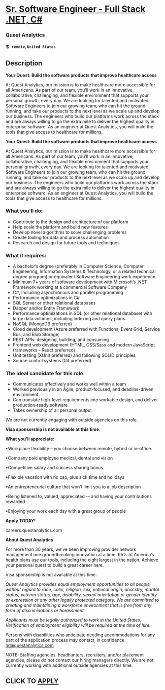 # [Sr. Software Engineer - Full Stack .NET, C#](https://www.remotewlb.com/apply/sr-software-engineer-full-stack-net-c)  
### Quest Analytics  
#### `🌎 remote,United States`  

## Description

 **Your Quest: Build the software products that improve healthcare access**

  

At Quest Analytics, our mission is to make healthcare more accessible for all Americans. As part of our team, you’ll work in an innovative, collaborative, challenging, and flexible environment that supports your personal growth, every day. We are looking for talented and motivated Software Engineers to join our growing team, who can hit the ground running, and take our products to the next level as we scale up and develop our business. The engineers who build our platforms work across the stack and are always willing to go the extra mile to deliver the highest quality in enterprise software. As an engineer at Quest Analytics, you will build the tools that give access to healthcare for millions.

  

**Your Quest: Build the software products that improve healthcare access**

  

At Quest Analytics, our mission is to make healthcare more accessible for all Americans. As part of our team, you’ll work in an innovative, collaborative, challenging, and flexible environment that supports your personal growth, every day. We are looking for talented and motivated Software Engineers to join our growing team, who can hit the ground running, and take our products to the next level as we scale up and develop our business. The engineers who build our platforms work across the stack and are always willing to go the extra mile to deliver the highest quality in enterprise software. As an engineer at Quest Analytics, you will build the tools that give access to healthcare for millions.

  

### What you'll do:

* Contribute to the design and architecture of our platform 
* Help scale the platform and build new features 
* Develop novel algorithms to solve challenging problems 
* Create tooling for data and process automation 
* Research and design for future tools and techniques 

  

### What it requires:

* A bachelor’s degree (preferably in Computer Science, Computer Engineering, Information Systems & Technology, or a related technical degree program) or equivalent Software Engineering work experience
* Minimum 7+ years of software development with Microsoft’s .NET Framework working at a commercial Software Company 
* C#, including asynchronous and parallel programming 
* Performance optimizations in C# 
* SQL Server or other relational databases 
* Dapper and/or Entity Framework 
* Performance optimizations in SQL (or other relational database) with large data volumes, including indexing and query plans 
* NoSQL (MongoDB preferred) 
* Cloud development (Azure preferred with Functions, Event Grid, Service Bus, and Blob Storage) 
* REST APIs: designing, building, and consuming 
* Frontend web development (HTML, CSS/Sass and modern JavaScript frameworks – React preferred) 
* Unit testing (XUnit preferred) and following SOLID principles 
* Source control systems (Git preferred) 

  

### The ideal candidate for this role:

* Communicates effectively and works well within a team 
* Worked previously in an Agile, product-focused, and deadline-driven environment 
* Can translate high-level requirements into workable design, and deliver production-ready software 
* Takes ownership of all personal output 

  

We are not currently engaging with outside agencies on this role.

 **Visa sponsorship is not available at this time**.

  

 **What you’ll appreciate:**

•Workplace flexibility – you choose between remote, hybrid or in-office.

•Company paid employee medical, dental and vision

•Competitive salary and success sharing bonus

•Flexible vacation with no cap, plus sick time and holidays

•An entrepreneurial culture that won’t limit you to a job description

•Being listened to, valued, appreciated -- and having your contributions rewarded

•Enjoying your work each day with a great group of people

**Apply TODAY!**

careers.questanalytics.com

  

 **About Quest Analytics**

For more than 30 years, we’ve been improving provider network management one groundbreaking innovation at a time. 95% of America’s health plans use our tools, including the eight largest in the nation. Achieve your personal quest to build a great career here.

Visa sponsorship is not available at this time.

_Quest Analytics provides equal employment opportunities to all people without regard to race, color, religion, sex, national origin, ancestry, marital status, veteran status, age, disability, sexual orientation or gender identity or expression or any other legally protected category. We are committed to creating and maintaining a workforce environment that is free from any form of discriminations or harassment._

_Applicants must be legally authorized to work in the United States. Verification of employment eligibility will be required at the time of hire._

  

Persons with disabilities who anticipate needing accommodations for any part of the application process may contact, in confidence hr@questanalytics.com

  

NOTE: Staffing agencies, headhunters, recruiters, and/or placement agencies, please do not contact our hiring managers directly. We are not currently working with additional outside agencies at this time.

  
## CLICK TO [APPLY](https://www.remotewlb.com/apply/sr-software-engineer-full-stack-net-c)

